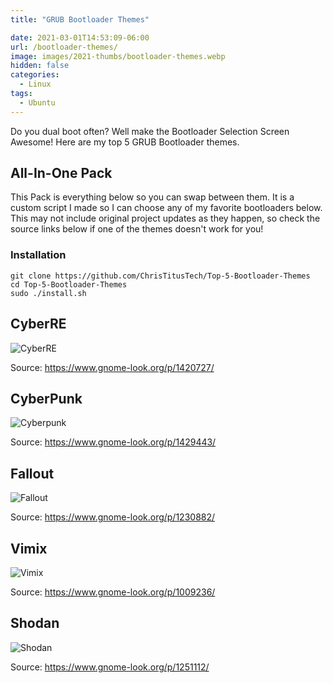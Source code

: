 ```yaml
---
title: "GRUB Bootloader Themes"

date: 2021-03-01T14:53:09-06:00
url: /bootloader-themes/
image: images/2021-thumbs/bootloader-themes.webp
hidden: false
categories:
  - Linux
tags:
  - Ubuntu
---
```

Do you dual boot often? Well make the Bootloader Selection Screen Awesome! Here are my top 5 GRUB Bootloader themes. 
<!--more-->

## All-In-One Pack

This Pack is everything below so you can swap between them. It is a custom script I made so I can choose any of my favorite bootloaders below. This may not include original project updates as they happen, so check the source links below if one of the themes doesn't work for you! 

### Installation

```
git clone https://github.com/ChrisTitusTech/Top-5-Bootloader-Themes
cd Top-5-Bootloader-Themes
sudo ./install.sh
```


## CyberRE 

![CyberRE](/images/2021/02-bootloader/cyberre.webp)

Source: <https://www.gnome-look.org/p/1420727/>

## CyberPunk

![Cyberpunk](/images/2021/02-bootloader/cyberpunk.webp)

Source: <https://www.gnome-look.org/p/1429443/>

## Fallout

![Fallout](/images/2021/02-bootloader/fallout.webp)

Source: <https://www.gnome-look.org/p/1230882/>

## Vimix

![Vimix](/images/2021/02-bootloader/vimix.webp)

Source: <https://www.gnome-look.org/p/1009236/>

## Shodan

![Shodan](/images/2021/02-bootloader/shodan.webp)

Source: <https://www.gnome-look.org/p/1251112/>

